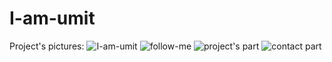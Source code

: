 # I-am-umit
Project's pictures:
![I-am-umit](https://user-images.githubusercontent.com/115823740/225642747-a85ab81f-465c-46e6-8935-2e2053b7c959.png)
![follow-me](https://user-images.githubusercontent.com/115823740/225642788-96142bff-eb91-456f-81e8-32357b3c93d6.png)
![project's part](https://user-images.githubusercontent.com/115823740/225642800-343db373-2695-4b54-a742-0c9128009f03.png)
![contact part](https://user-images.githubusercontent.com/115823740/225642809-2ff48b45-e913-487b-9e3d-77f8addea60b.png)
